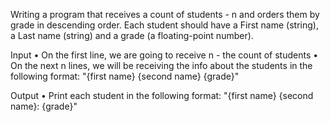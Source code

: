 Writing a program that receives a count of students - n and orders them by grade in descending order. Each student should have a First name (string), a Last name (string) and a grade (a floating-point number). 


Input
•	On the first line, we are going to receive n - the count of students
•	On the next n lines, we will be receiving the info about the students in the following format: 
"{first name} {second name} {grade}"


Output
•	Print each student in the following format: "{first name} {second name}: {grade}"
